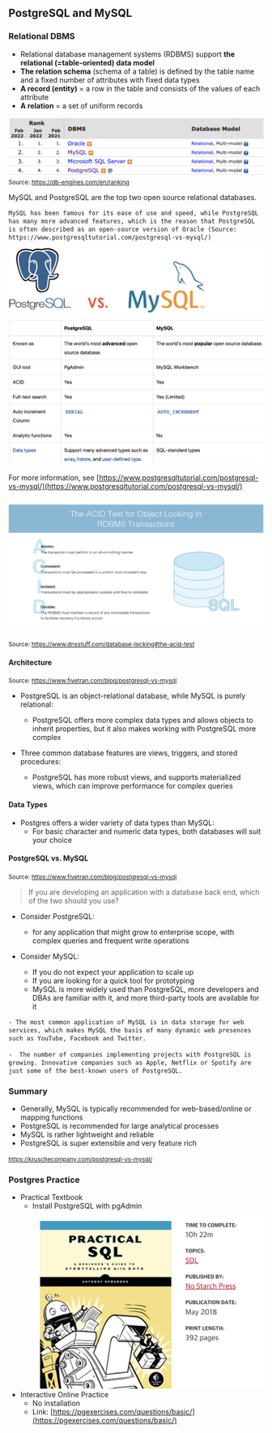 ## PostgreSQL and MySQL

### Relational DBMS

- Relational database management systems (RDBMS) support **the relational (=table-oriented) data model** 
- **The relation schema** (schema of a table) is defined by the table name and a fixed number of attributes with fixed data types 
- **A record (entity)** = a row in the table and consists of the values of each attribute 
- **A relation**  =  a set of uniform records

![](_static/pos1.png)
<small>Source: https://db-engines.com/en/ranking</small>

MySQL and PostgreSQL are the top two open source relational databases. 

```{note}
MySQL has been famous for its ease of use and speed, while PostgreSQL has many more advanced features, which is the reason that PostgreSQL is often described as an open-source version of Oracle (Source: https://www.postgresqltutorial.com/postgresql-vs-mysql/)
```
![](_static/pos2.png)

For more information, see [https://www.postgresqltutorial.com/postgresql-vs-mysql/](https://www.postgresqltutorial.com/postgresql-vs-mysql/)

![](_static/pos3.png)

<small>Source: https://www.dnsstuff.com/database-locking#the-acid-test</small>


#### Architecture
<small>Source: https://www.fivetran.com/blog/postgresql-vs-mysql</small>
- PostgreSQL is an object-relational database, while MySQL is purely relational:
    - PostgreSQL offers more complex data types and allows objects to inherit properties, but it also makes working with PostgreSQL more complex

- Three common database features are views, triggers, and stored procedures:
    - PostgreSQL has more robust views, and supports materialized views, which can improve performance for complex queries
    
#### Data Types
- Postgres offers a wider variety of data types than MySQL:
   - For basic character and numeric data types, both databases will suit your choice   

#### PostgreSQL vs. MySQL
<small>Source: https://www.fivetran.com/blog/postgresql-vs-mysql</small>

> If you are developing an application with a database back end, which of the two should you use? 

- Consider PostgreSQL:
  - for any application that might grow to enterprise scope, with complex queries and frequent write operations
  
  
- Consider MySQL:
   - If you do not expect your application to scale up
   - If you are looking for a quick tool for prototyping
   - MySQL is more widely used than PostgreSQL, more developers and DBAs are familiar with it, and more third-party tools are available for it
   
```{note}
- The most common application of MySQL is in data storage for web services, which makes MySQL the basis of many dynamic web presences such as YouTube, Facebook and Twitter. 

-  The number of companies implementing projects with PostgreSQL is growing. Innovative companies such as Apple, Netflix or Spotify are just some of the best-known users of PostgreSQL.

```

### Summary

- Generally, MySQL is typically recommended for web-based/online or mapping functions
- PostgreSQL is recommended for large analytical processes
- MySQL is rather lightweight and reliable
- PostgreSQL is super extensible and very feature rich

<small>https://kruschecompany.com/postgresql-vs-mysql/</small>

### Postgres Practice

- Practical Textbook
   - Install PostgreSQL with pgAdmin
![](_static/pos4.png)
- Interactive Online Practice
   - No installation
   - Link: [https://pgexercises.com/questions/basic/](https://pgexercises.com/questions/basic/)